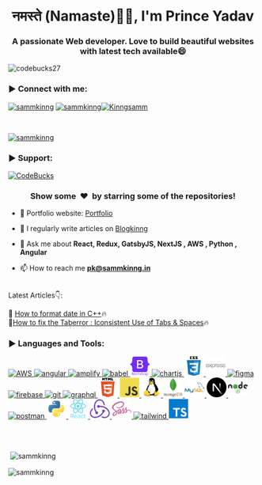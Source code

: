 <h1 align="center">नमस्ते (Namaste)🙏🏻, I'm Prince Yadav</h1>
<h3 align="center">A passionate Web developer. Love to build beautiful websites with latest tech available😄
</h3>
<p align="left"> <img src="https://komarev.com/ghpvc/?username=sammkinng&label=Profile%20views&color=0e75b6&style=flat" alt="codebucks27" /> </p>

<h3 align="left">▶ Connect with me:</h3>
<p align="left">
  
<a href="https://www.linkedin.com/in/sammkinng/" target="blank" rel="nofollow"><img align="center" src="https://github.com/rahuldkjain/github-profile-readme-generator/blob/master/src/images/icons/Social/linked-in-alt.svg" alt="sammkinng" height="30" width="40" /></a>
  <a href="https://instagram.com/sammkinng" target="blank" rel="nofollow"><img align="center" src="https://github.com/rahuldkjain/github-profile-readme-generator/blob/master/src/images/icons/Social/instagram.svg" alt="sammkinng" height="30" width="40" /></a><a href="https://twitter.com/kinngsamm" target="blank" rel="nofollow"><img align="center" src="https://github.com/rahuldkjain/github-profile-readme-generator/blob/master/src/images/icons/Social/twitter.svg" alt="Kinngsamm" height="30" width="40" /></a>

</p>
</br>


<p align="left"> <a href="https://github.com/ryo-ma/github-profile-trophy"><img src="https://github-profile-trophy.vercel.app/?username=sammkinng" alt="sammkinng" /></a> </p>

<!-- <p align="left"> <a href="https://twitter.com/code_bucks" target="blank"><img src="https://img.shields.io/twitter/follow/code_bucks?logo=twitter&style=for-the-badge" alt="code_bucks" /></a> </p> -->

<h3 align="left">▶ Support:</h3>
<p><a href="https://www.buymeacoffee.com/sammkinng"> <img  src="https://www.buymeacoffee.com/assets/img/guidelines/download-assets-sm-1.svg" height="50" width="210" alt="CodeBucks" ></img></a></p>

<h3 align="center">Show some &nbsp;❤️&nbsp; by starring some of the repositories!</h3>

- 🔭 Portfolio website: <a href="https://sammkinng.in" target="_blank" >Portfolio</a>

- 📝 I regularly write articles on <a href="https://blog.sammkinng.in" target="blank">Blogkinng</a>

- 💬 Ask me about **React, Redux, GatsbyJS, NextJS , AWS , Python , Angular**

- 📫 How to reach me **pk@sammkinng.in**
 
</br>
Latest Articles👇: </br>

📝  <a href="https://blog.sammkinng.in/blogs/How-to-format-date-in-cpp" target="blank" rel="dofollow">How to format date in C++</a>🔥 </br>
📝<a href="https://blog.sammkinng.in/blogs/How-to-fix-the-Taberror-inconsistent-use-of-tabs-and-spaces" target="blank" rel="dofollow">How to fix the Taberror : Iconsistent Use of Tabs & Spaces</a>🔥 </br>

<h3 align="left">▶ Languages and Tools:</h3>
<p align="left"><a href="https://aws.amazon.com/" target="_blank" rel="nofollow"> <img src="https://miro.medium.com/v2/resize:fit:640/format:webp/1*W02WEmR0_JeJXfLWN2zHwQ.png" alt="AWS" width="40" height="40"/> </a><a href="https://angular.io/" target="_blank" rel="nofollow"> <img src="https://angular.io/assets/images/logos/angular/shield-large.svg" alt="angular" width="40" height="40"/> </a> <a href="https://aws.amazon.com/amplify/" target="_blank" rel="nofollow"> <img src="https://docs.amplify.aws/assets/logo-dark.svg" alt="amplify" width="40" height="40"/> </a> <a href="https://babeljs.io/" target="_blank" rel="nofollow"> <img src="https://cdn.worldvectorlogo.com/logos/babel-10.svg" alt="babel" width="40" height="40"/> </a> <a href="https://getbootstrap.com" target="_blank" rel="nofollow"> <img src="https://raw.githubusercontent.com/devicons/devicon/master/icons/bootstrap/bootstrap-plain-wordmark.svg" alt="bootstrap" width="40" height="40"/> </a>  <a href="https://www.chartjs.org" target="_blank" rel="nofollow"> <img src="https://www.chartjs.org/media/logo-title.svg" alt="chartjs" width="40" height="40"/> </a> <a href="https://www.w3schools.com/css/" target="_blank" rel="nofollow"> <img src="https://raw.githubusercontent.com/devicons/devicon/master/icons/css3/css3-original-wordmark.svg" alt="css3" width="40" height="40"/> </a> <a href="https://expressjs.com" target="_blank" rel="nofollow"> <img src="https://raw.githubusercontent.com/devicons/devicon/master/icons/express/express-original-wordmark.svg" alt="express" width="40" height="40"/> </a> <a href="https://www.figma.com/" target="_blank"> <img src="https://www.vectorlogo.zone/logos/figma/figma-icon.svg" alt="figma" width="40" height="40"/> </a> <a href="https://firebase.google.com/" target="_blank" rel="nofollow"> <img src="https://www.vectorlogo.zone/logos/firebase/firebase-icon.svg" alt="firebase" width="40" height="40"/> </a> <a href="https://git-scm.com/" rel="nofollow" target="_blank"> <img src="https://www.vectorlogo.zone/logos/git-scm/git-scm-icon.svg" alt="git" width="40" height="40"/> </a> <a href="https://graphql.org" target="_blank"> <img src="https://www.vectorlogo.zone/logos/graphql/graphql-icon.svg" alt="graphql" width="40" height="40"/> </a> <a href="https://www.w3.org/html/" target="_blank" rel="nofollow"> <img src="https://raw.githubusercontent.com/devicons/devicon/master/icons/html5/html5-original-wordmark.svg" alt="html5" width="40" height="40"/> </a> <a href="https://developer.mozilla.org/en-US/docs/Web/JavaScript" rel="nofollow" target="_blank"> <img src="https://raw.githubusercontent.com/devicons/devicon/master/icons/javascript/javascript-original.svg" alt="javascript" width="40" height="40"/> </a> <a href="https://www.linux.org/" target="_blank" rel="nofollow"> <img src="https://raw.githubusercontent.com/devicons/devicon/master/icons/linux/linux-original.svg" alt="linux" width="40" height="40"/> </a> <a rel="nofollow" href="https://www.mongodb.com/" target="_blank"> <img src="https://raw.githubusercontent.com/devicons/devicon/master/icons/mongodb/mongodb-original-wordmark.svg" alt="mongodb" width="40" height="40"/> </a> <a href="https://www.mysql.com/" target="_blank" rel="nofollow"> <img src="https://raw.githubusercontent.com/devicons/devicon/master/icons/mysql/mysql-original-wordmark.svg" alt="mysql" width="40" height="40"/> </a> <a href="https://nextjs.org/" target="_blank" rel="nofollow"> <img src="https://github.com/devicons/devicon/raw/master/icons/nextjs/nextjs-original.svg" alt="nextjs" width="40" height="40"/> </a> <a href="https://nodejs.org" target="_blank" rel="nofollow"> <img src="https://raw.githubusercontent.com/devicons/devicon/master/icons/nodejs/nodejs-original-wordmark.svg" alt="nodejs" width="40" height="40"/> </a>  <a href="https://postman.com" target="_blank" rel="nofollow"> <img src="https://www.vectorlogo.zone/logos/getpostman/getpostman-icon.svg" alt="postman" width="40" height="40"/> </a> <a href="https://www.python.org" target="_blank" rel="nofollow"> <img src="https://raw.githubusercontent.com/devicons/devicon/master/icons/python/python-original.svg" alt="python" width="40" height="40"/> </a> <a href="https://reactjs.org/" target="_blank" rel="nofollow"> <img src="https://raw.githubusercontent.com/devicons/devicon/master/icons/react/react-original-wordmark.svg" alt="react" width="40" height="40"/> </a> <a href="https://redux.js.org" target="_blank" rel="nofollow"> <img src="https://raw.githubusercontent.com/devicons/devicon/master/icons/redux/redux-original.svg" alt="redux" width="40" height="40"/> </a> <a href="https://sass-lang.com" target="_blank" rel="nofollow"> <img src="https://raw.githubusercontent.com/devicons/devicon/master/icons/sass/sass-original.svg" alt="sass" width="40" height="40"/> </a> <a href="https://tailwindcss.com/" target="_blank" rel="nofollow"> <img src="https://www.vectorlogo.zone/logos/tailwindcss/tailwindcss-icon.svg" alt="tailwind" width="40" height="40"/> </a> <a href="https://www.typescriptlang.org/" target="_blank" rel="nofollow"> <img src="https://raw.githubusercontent.com/devicons/devicon/master/icons/typescript/typescript-original.svg" alt="typescript" width="40" height="40"/> </a></p>

</br>
</br>

<p>&nbsp;<img align="center" src="https://github-readme-stats.vercel.app/api?username=sammkinng&show_icons=true&locale=en" alt="sammkinng" /></p>

<p><img align="center" src="https://github-readme-streak-stats.herokuapp.com/?user=sammkinng&" alt="sammkinng" /></p> 



